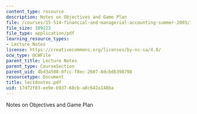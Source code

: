 ```yaml
---
content_type: resource
description: Notes on Objectives and Game Plan
file: /courses/15-514-financial-and-managerial-accounting-summer-2003/17d72f83ee9eb93760cba8c642a148ba_lec10notes.pdf
file_size: 389223
file_type: application/pdf
learning_resource_types:
- Lecture Notes
license: https://creativecommons.org/licenses/by-nc-sa/4.0/
ocw_type: OCWFile
parent_title: Lecture Notes
parent_type: CourseSection
parent_uid: 4bd3a508-0fcc-f8ec-2607-8dcbdb398798
resourcetype: Document
title: lec10notes.pdf
uid: 17d72f83-ee9e-b937-60cb-a8c642a148ba
---
```

Notes on Objectives and Game Plan